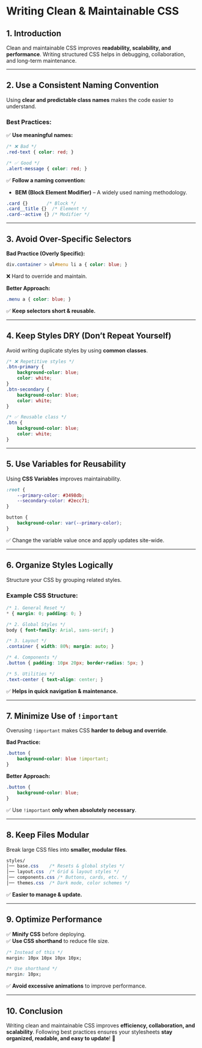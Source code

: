 # **Writing Clean & Maintainable CSS**  

## **1. Introduction**  
Clean and maintainable CSS improves **readability, scalability, and performance**. Writing structured CSS helps in debugging, collaboration, and long-term maintenance.  

---

## **2. Use a Consistent Naming Convention**  
Using **clear and predictable class names** makes the code easier to understand.  

### **Best Practices:**  
✅ **Use meaningful names:**  
```css
/* ❌ Bad */
.red-text { color: red; }

/* ✅ Good */
.alert-message { color: red; }
```

✅ **Follow a naming convention:**  
- **BEM (Block Element Modifier)** – A widely used naming methodology.  
```css
.card {}       /* Block */
.card__title {}  /* Element */
.card--active {} /* Modifier */
```

---

## **3. Avoid Over-Specific Selectors**  
**Bad Practice (Overly Specific):**  
```css
div.container > ul#menu li a { color: blue; }
```
❌ Hard to override and maintain.  

**Better Approach:**  
```css
.menu a { color: blue; }
```
✅ **Keep selectors short & reusable.**  

---

## **4. Keep Styles DRY (Don’t Repeat Yourself)**  
Avoid writing duplicate styles by using **common classes**.  

```css
/* ❌ Repetitive styles */
.btn-primary {
    background-color: blue;
    color: white;
}
.btn-secondary {
    background-color: blue;
    color: white;
}

/* ✅ Reusable class */
.btn {
    background-color: blue;
    color: white;
}
```

---

## **5. Use Variables for Reusability**  
Using **CSS Variables** improves maintainability.  

```css
:root {
    --primary-color: #3498db;
    --secondary-color: #2ecc71;
}

button {
    background-color: var(--primary-color);
}
```
✅ Change the variable value once and apply updates site-wide.  

---

## **6. Organize Styles Logically**  
Structure your CSS by grouping related styles.  

### **Example CSS Structure:**  
```css
/* 1. General Reset */
* { margin: 0; padding: 0; }

/* 2. Global Styles */
body { font-family: Arial, sans-serif; }

/* 3. Layout */
.container { width: 80%; margin: auto; }

/* 4. Components */
.button { padding: 10px 20px; border-radius: 5px; }

/* 5. Utilities */
.text-center { text-align: center; }
```
✅ **Helps in quick navigation & maintenance.**  

---

## **7. Minimize Use of `!important`**  
Overusing `!important` makes CSS **harder to debug and override**.  

**Bad Practice:**  
```css
.button {
    background-color: blue !important;
}
```

**Better Approach:**  
```css
.button {
    background-color: blue;
}
```
✅ Use `!important` **only when absolutely necessary**.  

---

## **8. Keep Files Modular**  
Break large CSS files into **smaller, modular files**.  

```css
styles/
│── base.css    /* Resets & global styles */
│── layout.css  /* Grid & layout styles */
│── components.css /* Buttons, cards, etc. */
│── themes.css  /* Dark mode, color schemes */
```
✅ **Easier to manage & update.**  

---

## **9. Optimize Performance**  
✅ **Minify CSS** before deploying.  
✅ **Use CSS shorthand** to reduce file size.  
```css
/* Instead of this */
margin: 10px 10px 10px 10px;

/* Use shorthand */
margin: 10px;
```
✅ **Avoid excessive animations** to improve performance.  

---

## **10. Conclusion**  
Writing clean and maintainable CSS improves **efficiency, collaboration, and scalability**. Following best practices ensures your stylesheets **stay organized, readable, and easy to update**! 🚀